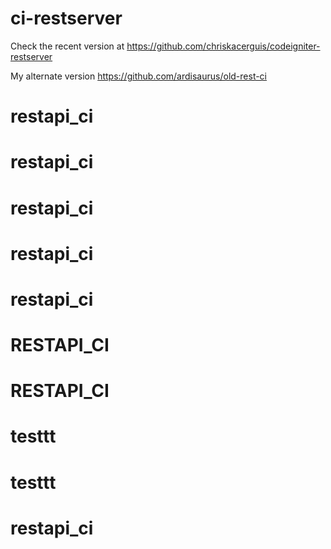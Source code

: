 # ci-restserver
Check the recent version at https://github.com/chriskacerguis/codeigniter-restserver

My alternate version https://github.com/ardisaurus/old-rest-ci
# restapi_ci
# restapi_ci
# restapi_ci
# restapi_ci
# restapi_ci
# RESTAPI_CI
# RESTAPI_CI
# testtt
# testtt
# restapi_ci
